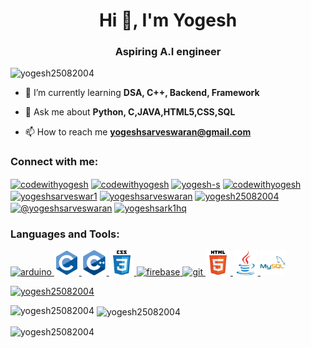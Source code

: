 <h1 align="center">Hi 👋, I'm Yogesh</h1>
<h3 align="center">Aspiring A.I engineer</h3>

<p align="left"> <img src="https://komarev.com/ghpvc/?username=yogesh25082004&label=Profile%20views&color=0e75b6&style=flat" alt="yogesh25082004" /> </p>

- 🌱 I’m currently learning **DSA, C++, Backend, Framework**

- 💬 Ask me about **Python, C,JAVA,HTML5,CSS,SQL**

- 📫 How to reach me **yogeshsarveswaran@gmail.com**

<h3 align="left">Connect with me:</h3>
<p align="left">
<a href="https://twitter.com/codewithyogesh" target="blank"><img align="center" src="https://raw.githubusercontent.com/rahuldkjain/github-profile-readme-generator/master/src/images/icons/Social/twitter.svg" alt="codewithyogesh" height="30" width="40" /></a>
<a href="https://linkedin.com/in/codewithyogesh" target="blank"><img align="center" src="https://raw.githubusercontent.com/rahuldkjain/github-profile-readme-generator/master/src/images/icons/Social/linked-in-alt.svg" alt="codewithyogesh" height="30" width="40" /></a>
<a href="https://stackoverflow.com/users/yogesh-s" target="blank"><img align="center" src="https://raw.githubusercontent.com/rahuldkjain/github-profile-readme-generator/master/src/images/icons/Social/stack-overflow.svg" alt="yogesh-s" height="30" width="40" /></a>
<a href="https://www.codechef.com/users/codewithyogesh" target="blank"><img align="center" src="https://cdn.jsdelivr.net/npm/simple-icons@3.1.0/icons/codechef.svg" alt="codewithyogesh" height="30" width="40" /></a>
<a href="https://www.hackerrank.com/yogeshsarveswar1" target="blank"><img align="center" src="https://raw.githubusercontent.com/rahuldkjain/github-profile-readme-generator/master/src/images/icons/Social/hackerrank.svg" alt="yogeshsarveswar1" height="30" width="40" /></a>
<a href="https://codeforces.com/profile/yogeshsarveswaran" target="blank"><img align="center" src="https://raw.githubusercontent.com/rahuldkjain/github-profile-readme-generator/master/src/images/icons/Social/codeforces.svg" alt="yogeshsarveswaran" height="30" width="40" /></a>
<a href="https://www.leetcode.com/yogesh25082004" target="blank"><img align="center" src="https://raw.githubusercontent.com/rahuldkjain/github-profile-readme-generator/master/src/images/icons/Social/leet-code.svg" alt="yogesh25082004" height="30" width="40" /></a>
<a href="https://www.hackerearth.com/@yogeshsarveswaran" target="blank"><img align="center" src="https://raw.githubusercontent.com/rahuldkjain/github-profile-readme-generator/master/src/images/icons/Social/hackerearth.svg" alt="@yogeshsarveswaran" height="30" width="40" /></a>
<a href="https://auth.geeksforgeeks.org/user/yogeshsark1hq" target="blank"><img align="center" src="https://raw.githubusercontent.com/rahuldkjain/github-profile-readme-generator/master/src/images/icons/Social/geeks-for-geeks.svg" alt="yogeshsark1hq" height="30" width="40" /></a>
</p>

<h3 align="left">Languages and Tools:</h3>
<p align="left"> <a href="https://www.arduino.cc/" target="_blank" rel="noreferrer"> <img src="https://cdn.worldvectorlogo.com/logos/arduino-1.svg" alt="arduino" width="40" height="40"/> </a> <a href="https://www.cprogramming.com/" target="_blank" rel="noreferrer"> <img src="https://raw.githubusercontent.com/devicons/devicon/master/icons/c/c-original.svg" alt="c" width="40" height="40"/> </a> <a href="https://www.w3schools.com/cpp/" target="_blank" rel="noreferrer"> <img src="https://raw.githubusercontent.com/devicons/devicon/master/icons/cplusplus/cplusplus-original.svg" alt="cplusplus" width="40" height="40"/> </a> <a href="https://www.w3schools.com/css/" target="_blank" rel="noreferrer"> <img src="https://raw.githubusercontent.com/devicons/devicon/master/icons/css3/css3-original-wordmark.svg" alt="css3" width="40" height="40"/> </a> <a href="https://firebase.google.com/" target="_blank" rel="noreferrer"> <img src="https://www.vectorlogo.zone/logos/firebase/firebase-icon.svg" alt="firebase" width="40" height="40"/> </a> <a href="https://git-scm.com/" target="_blank" rel="noreferrer"> <img src="https://www.vectorlogo.zone/logos/git-scm/git-scm-icon.svg" alt="git" width="40" height="40"/> </a> <a href="https://www.w3.org/html/" target="_blank" rel="noreferrer"> <img src="https://raw.githubusercontent.com/devicons/devicon/master/icons/html5/html5-original-wordmark.svg" alt="html5" width="40" height="40"/> </a> <a href="https://www.java.com" target="_blank" rel="noreferrer"> <img src="https://raw.githubusercontent.com/devicons/devicon/master/icons/java/java-original.svg" alt="java" width="40" height="40"/> </a> <a href="https://www.mysql.com/" target="_blank" rel="noreferrer"> <img src="https://raw.githubusercontent.com/devicons/devicon/master/icons/mysql/mysql-original-wordmark.svg" alt="mysql" width="40" height="40"/> </a> </p>

<p align="left"> <a href="https://github.com/ryo-ma/github-profile-trophy"><img src="https://github-profile-trophy.vercel.app/?username=yogesh25082004" alt="yogesh25082004" /></a> </p>

<p><img align="left" src="https://github-readme-stats.vercel.app/api/top-langs?username=yogesh25082004&show_icons=true&locale=en&layout=compact" alt="yogesh25082004" /></p>

<p>&nbsp;<img align="center" src="https://github-readme-stats.vercel.app/api?username=yogesh25082004&show_icons=true&locale=en" alt="yogesh25082004" /></p>

<p><img align="center" src="https://github-readme-streak-stats.herokuapp.com/?user=yogesh25082004&" alt="yogesh25082004" /></p>
